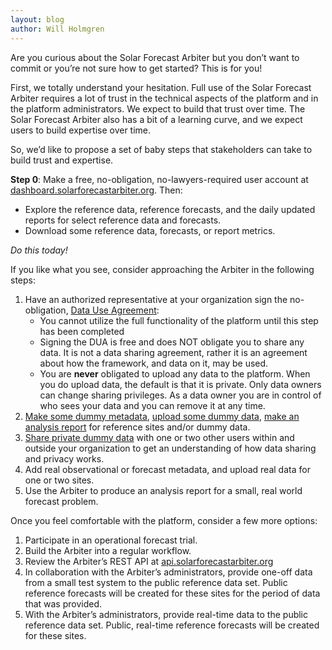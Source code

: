 ```yaml
---
layout: blog
author: Will Holmgren
---
```


Are you curious about the Solar Forecast Arbiter but you don’t want to
commit or you’re not sure how to get started? This is for you!

First, we totally understand your hesitation. Full use of the Solar
Forecast Arbiter requires a lot of trust in the technical aspects of the
platform and in the platform administrators. We expect to build that
trust over time. The Solar Forecast Arbiter also has a bit of a learning
curve, and we expect users to build expertise over time.

So, we’d like to propose a set of baby steps that stakeholders can take
to build trust and expertise.

**Step 0**: Make a free, no-obligation, no-lawyers-required user account at
[dashboard.solarforecastarbiter.org](https://dashboard.solarforecastarbiter.org). Then:
  * Explore the reference data, reference forecasts, and the daily updated
reports for select reference data and forecasts.
  * Download some reference data, forecasts, or report metrics.

*Do this today!*

If you like what you see, consider approaching the Arbiter in the following steps:

1. Have an authorized representative at your organization sign the no-obligation,
   [Data Use Agreement](https://solarforecastarbiter.org/assets/45864%20Approved_Final%20version%201.1.pdf):
      * You cannot utilize the full functionality of the platform until this
        step has been completed
      * Signing the DUA is free and does NOT obligate you to share any data.
        It is not a data sharing agreement, rather it is an agreement about
        how the framework, and data on it, may be used.
      * You are **never** obligated to upload any data to the platform.
        When you do upload data, the default is that it is private.
        Only data owners can change sharing privileges.  As a data owner
        you are in control of who sees your data and you can
        remove it at any time.
2. [Make some dummy metadata](documentation/dashboard/working-with-data/#create-new-site),
   [upload some dummy data](documentation/dashboard/working-with-data/#upload-data),
   [make an analysis report](documentation/dashboard/working-with-data/#create-new-report)
   for reference sites and/or dummy data.
3. [Share private dummy data](documentation/dashboard/administration/#data-sharing)
   with one or two other users within and outside
   your organization to get an understanding of how data sharing and privacy
   works.
4. Add real observational or forecast metadata, and upload real data for one
   or two sites.
5. Use the Arbiter to produce an analysis report for a small, real world
   forecast problem.

Once you feel comfortable with the platform, consider a few more options:

1. Participate in an operational forecast trial.
2. Build the Arbiter into a regular workflow.
3. Review the Arbiter’s REST API at
   [api.solarforecastarbiter.org](https://api.solarforecastarbiter.org)
4. In collaboration with the Arbiter’s administrators, provide one-off data
   from a small test system to the public reference data set. Public reference
   forecasts will be created for these sites for the period of data that was provided.
5. With the Arbiter’s administrators, provide real-time data to the public
   reference data set. Public, real-time reference forecasts will be created
   for these sites.
